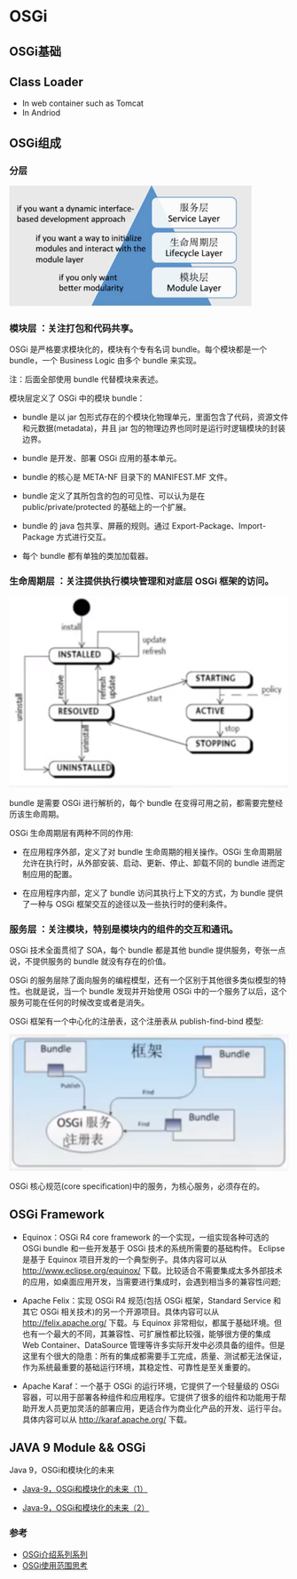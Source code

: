 # OSGi

## OSGi基础

## Class Loader

- In web container such as Tomcat
- In Andriod

## OSGi组成

### 分层

![](images/osgi-layer.png)

### 模块层 ：关注打包和代码共享。

OSGi 是严格要求模块化的，模块有个专有名词 bundle。每个模块都是一个 bundle，一个 Business Logic 由多个 bundle 来实现。

注：后面全部使用 bundle 代替模块来表述。

模块层定义了 OSGi 中的模块 bundle：

- bundle 是以 jar 包形式存在的个模块化物理单元，里面包含了代码，资源文件和元数据(metadata)，井且 jar 包的物理边界也同时是运行时逻辑模块的封装边界。

- bundle 是开发、部署 OSGi 应用的基本单元。

- bundle 的核心是 META-NF 目录下的 MANIFEST.MF 文件。

- bundle 定义了其所包含的包的可见性、可以认为是在 public/private/protected 的基础上的一个扩展。

- bundle 的 java 包共享、屏蔽的规则。通过 Export-Package、Import-Package 方式进行交互。

- 每个 bundle 都有单独的类加加载器。

### 生命周期层 ：关注提供执行模块管理和对底层 OSGi 框架的访问。

![](images/osgi-lifecycle.png)

bundle 是需要 OSGi 进行解析的，每个 bundle 在变得可用之前，都需要完整经历该生命周期。

OSGi 生命周期层有两种不同的作用:

- 在应用程序外部，定义了对 bundle 生命周期的相关操作。OSGi 生命周期层允许在执行时，从外部安装、启动、更新、停止、卸载不同的 bundle 进而定制应用的配置。

- 在应用程序内部，定义了 bundle 访问其执行上下文的方式，为 bundle 提供了一种与 OSGi 框架交互的途径以及一些执行时的便利条件。

### 服务层 ：关注模块，特别是模块内的组件的交互和通讯。

OSGi 技术全面贯彻了 SOA，每个 bundle 都是其他 bundle 提供服务，夸张一点说，不提供服务的 bundle 就没有存在的价值。

OSGi 的服务层除了面向服务的编程模型，还有一个区别于其他很多类似模型的特性。也就是说，当一个 bundle 发现并开始使用 OSGi 中的一个服务了以后，这个服务可能在任何的时候改变或者是消失。

OSGi 框架有一个中心化的注册表，这个注册表从 publish-find-bind 模型:

![](images/osgi-service.png)

OSGi 核心规范(core specification)中的服务，为核心服务，必须存在的。

## OSGi Framework

- Equinox：OSGi R4 core framework 的一个实现，一组实现各种可选的 OSGi bundle 和一些开发基于 OSGi 技术的系统所需要的基础构件。 Eclipse 是基于 Equinox 项目开发的一个典型例子。具体内容可以从 http://www.eclipse.org/equinox/ 下载。比较适合不需要集成太多外部技术的应用，如桌面应用开发，当需要进行集成时，会遇到相当多的兼容性问题;

- Apache Felix：实现 OSGi R4 规范(包括 OSGi 框架，Standard Service 和其它 OSGi 相关技术)的另一个开源项目。具体内容可以从 http://felix.apache.org/ 下载。与 Equinox 非常相似，都属于基础环境。但也有一个最大的不同，其兼容性、可扩展性都比较强，能够很方便的集成 Web Container、DataSource 管理等许多实际开发中必须具备的组件。但是这里有个很大的隐患：所有的集成都需要手工完成，质量、测试都无法保证，作为系统最重要的基础运行环境，其稳定性、可靠性是至关重要的。

- Apache Karaf：一个基于 OSGi 的运行环境，它提供了一个轻量级的 OSGi 容器，可以用于部署各种组件和应用程序。它提供了很多的组件和功能用于帮助开发人员更加灵活的部署应用，更适合作为商业化产品的开发、运行平台。具体内容可以从 http://karaf.apache.org/ 下载。

## JAVA 9 Module && OSGi

Java 9，OSGi和模块化的未来

- [Java-9，OSGi和模块化的未来（1）](https://mindawei.github.io/2018/02/05/Java-9%EF%BC%8COSGi%E5%92%8C%E6%A8%A1%E5%9D%97%E5%8C%96%E7%9A%84%E6%9C%AA%E6%9D%A5%EF%BC%881%EF%BC%89/)

- [Java-9，OSGi和模块化的未来（2）](https://mindawei.github.io/2018/02/06/Java-9%EF%BC%8COSGi%E5%92%8C%E6%A8%A1%E5%9D%97%E5%8C%96%E7%9A%84%E6%9C%AA%E6%9D%A5%EF%BC%882%EF%BC%89/)


### 参考

- [OSGi介绍系列系列](https://www.cnblogs.com/binarylei/p/8525388.html)
- [OSGi使用范围思考](https://blog.csdn.net/itd018/article/details/51035176)
